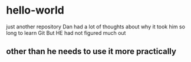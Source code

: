 # hello-world
just another repository
Dan had a lot of thoughts about why it took him so long to learn Git
But HE had not figured much out
## other than he needs to use it more practically
